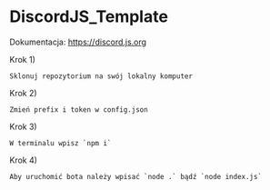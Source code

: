 # DiscordJS_Template
Dokumentacja: https://discord.js.org

Krok 1) 

    Sklonuj repozytorium na swój lokalny komputer
  
Krok 2) 

    Zmień prefix i token w config.json
  
Krok 3)

    W terminalu wpisz `npm i`
  
Krok 4) 

    Aby uruchomić bota należy wpisać `node .` bądź `node index.js`